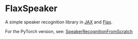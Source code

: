 # FlaxSpeaker

 A simple speaker recognition library in [JAX](https://jax.readthedocs.io) and [Flax](https://flax.readthedocs.io).

 For the PyTorch version, see: [SpeakerRecognitionFromScratch](https://github.com/wq2012/SpeakerRecognitionFromScratch)
